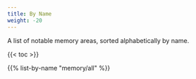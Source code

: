 ```yaml
---
title: By Name
weight: -20
---
```


A list of notable memory areas, sorted alphabetically by name.

{{< toc >}}

{{% list-by-name "memory/all" %}}
